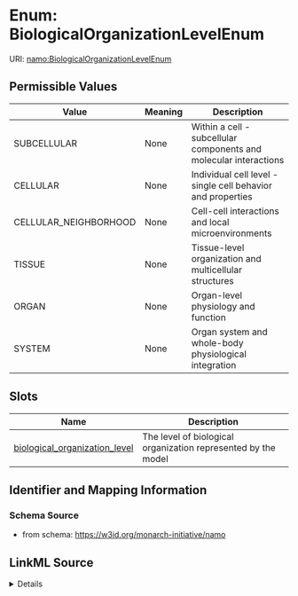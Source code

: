 # Enum: BiologicalOrganizationLevelEnum 



URI: [namo:BiologicalOrganizationLevelEnum](https://w3id.org/monarch-initiative/namo/BiologicalOrganizationLevelEnum)

## Permissible Values

| Value | Meaning | Description |
| --- | --- | --- |
| SUBCELLULAR | None | Within a cell - subcellular components and molecular interactions |
| CELLULAR | None | Individual cell level - single cell behavior and properties |
| CELLULAR_NEIGHBORHOOD | None | Cell-cell interactions and local microenvironments |
| TISSUE | None | Tissue-level organization and multicellular structures |
| ORGAN | None | Organ-level physiology and function |
| SYSTEM | None | Organ system and whole-body physiological integration |




## Slots

| Name | Description |
| ---  | --- |
| [biological_organization_level](biological_organization_level.md) | The level of biological organization represented by the model |





## Identifier and Mapping Information






### Schema Source


* from schema: https://w3id.org/monarch-initiative/namo






## LinkML Source

<details>
```yaml
name: BiologicalOrganizationLevelEnum
from_schema: https://w3id.org/monarch-initiative/namo
rank: 1000
permissible_values:
  SUBCELLULAR:
    text: SUBCELLULAR
    description: Within a cell - subcellular components and molecular interactions
  CELLULAR:
    text: CELLULAR
    description: Individual cell level - single cell behavior and properties
  CELLULAR_NEIGHBORHOOD:
    text: CELLULAR_NEIGHBORHOOD
    description: Cell-cell interactions and local microenvironments
  TISSUE:
    text: TISSUE
    description: Tissue-level organization and multicellular structures
  ORGAN:
    text: ORGAN
    description: Organ-level physiology and function
  SYSTEM:
    text: SYSTEM
    description: Organ system and whole-body physiological integration

```
</details>